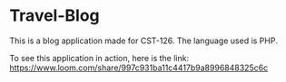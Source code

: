 # Travel-Blog

This is a blog application made for CST-126. The language used is PHP. 

To see this application in action, here is the link: https://www.loom.com/share/997c931ba11c4417b9a8996848325c6c
